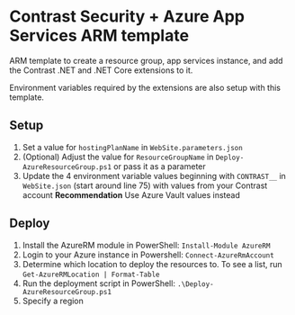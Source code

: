 # Contrast Security + Azure App Services ARM template

ARM template to create a resource group, app services instance, and add the Contrast .NET and .NET Core extensions to it.

Environment variables required by the extensions are also setup with this template.

## Setup
1. Set a value for `hostingPlanName` in `WebSite.parameters.json`
1. (Optional) Adjust the value for `ResourceGroupName` in `Deploy-AzureResourceGroup.ps1` or pass it as a parameter
1. Update the 4 environment variable values beginning with `CONTRAST__` in `WebSite.json` (start around line 75) with values from your Contrast account
**Recommendation** Use Azure Vault values instead

## Deploy
1. Install the AzureRM module in PowerShell: `Install-Module AzureRM`
1. Login to your Azure instance in Powershell: `Connect-AzureRmAccount`
1. Determine which location to deploy the resources to. To see a list, run `Get-AzureRMLocation | Format-Table`
1. Run the deployment script in PowerShell: `.\Deploy-AzureResourceGroup.ps1`
1. Specify a region
